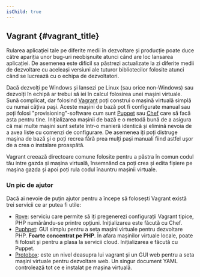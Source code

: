 ```yaml
---
isChild: true
---
```


## Vagrant {#vagrant_title}

Rularea aplicației tale pe diferite medii în dezvoltare și producție poate duce către apariția unor bug-uri neobișnuite
atunci când are loc lansarea aplicației. De asemenea este dificil sa păstrezi actualizate la zi diferite medii de
dezvoltare cu aceleași versiuni ale tuturor bibliotecilor folosite atunci când se lucrează cu o echipa de dezvoltatori.

Dacă dezvolți pe Windows și lansezi pe Linux (sau orice non-Windows) sau dezvolți în echipă ar trebui să iei în calcul
 folosirea unei mașini virtuale. Sună complicat, dar folosind [Vagrant][vagrant] poți construi o mașină virtuală simplă
 cu numai câțiva pași. Aceste mașini de bază pot fi configurate manual sau poți folosi "provisioning"-software cum sunt
 [Puppet][puppet] sau [Chef][chef] care să facă asta pentru tine.
Inițializarea mașinii de bază e o metodă bună de a asigura că mai multe mașini sunt setate într-o manieră identică și
 elimină nevoia de a avea liste cu comenzi de configurare. De asemenea iți poți distruge mașina de bază și o poți
 recrea fără prea mulți pași manuali fiind astfel ușor de a crea o instalare proaspătă.

Vagrant creează directoare comune folosite pentru a păstra în comun codul tău intre gazda și mașina virtuală, însemnând
 ca poți crea și edita fișiere pe mașina gazda și apoi poți rula codul înauntru mașinii virtuale.

### Un pic de ajutor

Dacă ai nevoie de puțin ajutor pentru a începe să folosești Vagrant există trei servicii ce ar putea fi utile:

- [Rove][rove]: serviciu care permite să iți pregenerezi configurații Vagrant tipice, PHP numărându-se printre opțiuni.
 Inițializarea este făcută cu Chef.
- [Puphpet][puphpet]: GUI simplu pentru a seta mașini virtuale pentru dezvoltare PHP. **Foarte concentrat pe PHP**.
 În afara mașinilor virtuale locale, poate fi folosit și pentru a plasa la servicii cloud. Inițializarea e făcută cu Puppet.
- [Protobox][protobox]: este un nivel deasupra lui vagrant și un GUI web pentru a seta mașini virtuale pentru dezvoltare
 web. Un singur document YAML controlează tot ce e instalat pe mașina virtuală.

[vagrant]: http://vagrantup.com/
[puppet]: http://www.puppetlabs.com/
[chef]: http://www.opscode.com/
[rove]: http://rove.io/
[puphpet]: https://puphpet.com/
[protobox]: http://getprotobox.com/